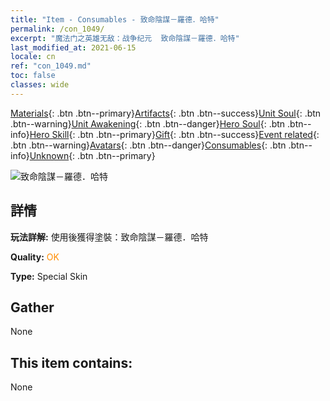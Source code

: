 ```yaml
---
title: "Item - Consumables - 致命陰謀－羅德．哈特"
permalink: /con_1049/
excerpt: "魔法门之英雄无敌：战争纪元  致命陰謀－羅德．哈特"
last_modified_at: 2021-06-15
locale: cn
ref: "con_1049.md"
toc: false
classes: wide
---
```

 [Materials](/ItemsCN/){: .btn .btn--primary}[Artifacts](/ItemsCN/Artifacts/){: .btn .btn--success}[Unit Soul](/ItemsCN/UnitSoul/){: .btn .btn--warning}[Unit Awakening](/ItemsCN/UnitAwakening/){: .btn .btn--danger}[Hero Soul](/ItemsCN/HeroSoul/){: .btn .btn--info}[Hero Skill](/ItemsCN/HeroSkill/){: .btn .btn--primary}[Gift](/ItemsCN/Gift/){: .btn .btn--success}[Event related](/ItemsCN/Events/){: .btn .btn--warning}[Avatars](/ItemsCN/Avatars/){: .btn .btn--danger}[Consumables](/ItemsCN/Consumables/){: .btn .btn--info}[Unknown](/ItemsCN/Unknown/){: .btn .btn--primary}

 ![致命陰謀－羅德．哈特](/images/h/h_LordHaart3.jpg)

## 詳情
 **玩法詳解:** 使用後獲得塗裝：致命陰謀－羅德．哈特

 **Quality:** <span style="color: #FF8C00">OK</span>

 **Type:** Special Skin

## Gather

  None

## This item contains:

  None

